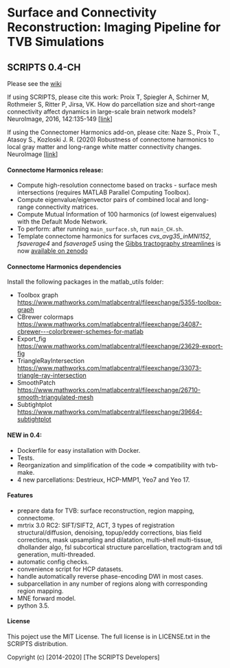 # Surface and Connectivity Reconstruction: Imaging Pipeline for TVB Simulations
## SCRIPTS 0.4-CH
 
Please see the [wiki](https://github.com/ins-amu/scripts/wiki)

If using SCRIPTS, please cite this work:
Proix T, Spiegler A, Schirner M, Rothmeier S, Ritter P, Jirsa, VK. How do parcellation size and short-range connectivity affect dynamics in large-scale brain network models? NeuroImage, 2016, 142:135-149 \[[link](https://www.sciencedirect.com/science/article/abs/pii/S1053811916302518)\]

If using the Connectomer Harmonics add-on, please cite:
Naze S., Proix T., Atasoy S., Kozloski J. R. (2020) Robustness of connectome harmonics to local gray matter and long-range white matter connectivity changes. NeuroImage \[[link](https://www.sciencedirect.com/science/article/pii/S1053811920308508)\]


#### Connectome Harmonics release:
- Compute high-resolution connectome based on tracks - surface mesh intersections (requires MATLAB Parallel Computing Toolbox).
- Compute eigenvalue/eigenvector pairs of combined local and long-range connectivity matrices.
- Compute Mutual Information of 100 harmonics (of lowest eigenvalues) with the Default Mode Network.
- To perform: after running `main_surface.sh`, run `main_CH.sh`.
- Template connectome harmonics for surfaces *cvs\_avg35\_inMNI152*, *fsaverage4* and *fsaverage5* using the [Gibbs tractography streamlines](https://www.nitrc.org/projects/gibbsconnectome) is now [available on zenodo](https://zenodo.org/record/4027989)


#### Connectome Harmonics dependencies
Install the following packages in the matlab_utils folder:
- Toolbox graph <https://www.mathworks.com/matlabcentral/fileexchange/5355-toolbox-graph>
- CBrewer colormaps  <https://www.mathworks.com/matlabcentral/fileexchange/34087-cbrewer---colorbrewer-schemes-for-matlab>
- Export_fig <https://www.mathworks.com/matlabcentral/fileexchange/23629-export-fig>
- TriangleRayIntersection <https://www.mathworks.com/matlabcentral/fileexchange/33073-triangle-ray-intersection>
- SmoothPatch <https://www.mathworks.com/matlabcentral/fileexchange/26710-smooth-triangulated-mesh>
- Subtightplot <https://www.mathworks.com/matlabcentral/fileexchange/39664-subtightplot>

#### NEW in 0.4:
- Dockerfile for easy installation with Docker.
- Tests. 
- Reorganization and simplification of the code => compatibility with tvb-make.
- 4 new parcellations: Destrieux, HCP-MMP1, Yeo7 and Yeo 17.

#### Features
- prepare data for TVB: surface reconstruction, region mapping, connectome.
- mrtrix 3.0 RC2: SIFT/SIFT2, ACT, 3 types of registration structural/diffusion, denoising, topup/eddy corrections, bias field corrections, mask upsampling and dilatation, multi-shell multi-tissue, dhollander algo, fsl subcortical structure parcellation, tractogram and tdi generation, multi-threaded.
- automatic config checks.
- convenience script for HCP datasets.
- handle automatically reverse phase-encoding DWI in most cases.
- subparcellation in any number of regions along with corresponding region mapping.
- MNE forward model.
- python 3.5.

#### License
This poject use the MIT License.
The full license is in LICENSE.txt in the SCRIPTS distribution.

Copyright (c) [2014-2020] [The SCRIPTS Developers]



